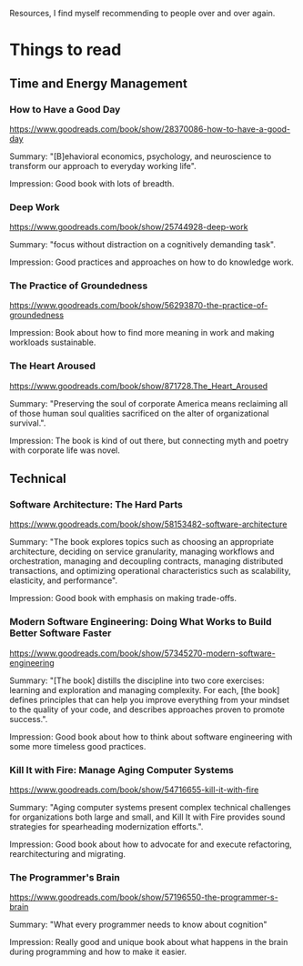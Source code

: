 Resources, I find myself recommending to people over and over again.

# Things to read


## Time and Energy Management

### How to Have a Good Day
https://www.goodreads.com/book/show/28370086-how-to-have-a-good-day

Summary: "[B]ehavioral economics, psychology, and neuroscience to transform our approach to everyday working life". 

Impression: Good book with lots of breadth.



### Deep Work
https://www.goodreads.com/book/show/25744928-deep-work

Summary: "focus without distraction on a cognitively demanding task". 

Impression: Good practices and approaches on how to do knowledge work.

### The Practice of Groundedness
https://www.goodreads.com/book/show/56293870-the-practice-of-groundedness

Impression: Book about how to find more meaning in work and making workloads sustainable.

### The Heart Aroused
https://www.goodreads.com/book/show/871728.The_Heart_Aroused

Summary: "Preserving the soul of corporate America means reclaiming all of those human soul qualities sacrificed on the alter of organizational survival.". 

Impression: The book is kind of out there, but connecting myth and poetry with corporate life was novel.

## Technical

### Software Architecture: The Hard Parts
https://www.goodreads.com/book/show/58153482-software-architecture

Summary: "The book explores topics such as choosing an appropriate architecture, deciding on service granularity, managing workflows and orchestration, managing and decoupling contracts, managing distributed transactions, and optimizing operational characteristics such as scalability, elasticity, and performance". 

Impression: Good book with emphasis on making trade-offs.

### Modern Software Engineering: Doing What Works to Build Better Software Faster
https://www.goodreads.com/book/show/57345270-modern-software-engineering

Summary: "[The book] distills the discipline into two core exercises: learning and exploration and managing complexity. For each, [the book] defines principles that can help you improve everything from your mindset to the quality of your code, and describes approaches proven to promote success.". 

Impression: Good book about how to think about software engineering with some more timeless good practices.

### Kill It with Fire: Manage Aging Computer Systems
https://www.goodreads.com/book/show/54716655-kill-it-with-fire

Summary: "Aging computer systems present complex technical challenges for organizations both large and small, and Kill It with Fire provides sound strategies for spearheading modernization efforts.". 

Impression: Good book about how to advocate for  and execute refactoring, rearchitecturing and migrating.

### The Programmer's Brain
https://www.goodreads.com/book/show/57196550-the-programmer-s-brain

Summary: "What every programmer needs to know about cognition"

Impression: Really good and unique book about what happens in the brain during programming and how to make it easier.

